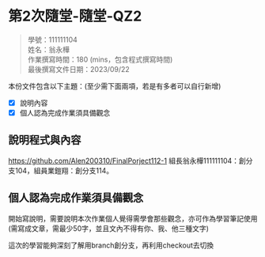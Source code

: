 # 第2次隨堂-隨堂-QZ2
>
>學號：111111104
><br />
>姓名：翁永樺
><br />
>作業撰寫時間：180 (mins，包含程式撰寫時間)
><br />
>最後撰寫文件日期：2023/09/22
>

本份文件包含以下主題：(至少需下面兩項，若是有多者可以自行新增)
- [x] 說明內容
- [x] 個人認為完成作業須具備觀念

## 說明程式與內容
https://github.com/Alen200310/FinalPorject112-1 組長翁永樺111111104：創分支104，組員業鎧翔：創分支114。

## 個人認為完成作業須具備觀念

開始寫說明，需要說明本次作業個人覺得需學會那些觀念，亦可作為學習筆記使用 (需寫成文章，需最少50字，並且文內不得有你、我、他三種文字)

這次的學習能夠深刻了解用branch創分支，再利用checkout去切換 
